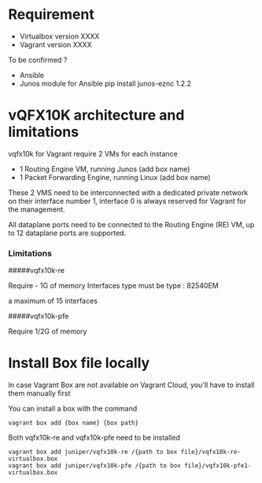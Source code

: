 

# Requirement

 - Virtualbox version XXXX
 - Vagrant version XXXX

 To be confirmed ?
 - Ansible
 - Junos module for Ansible
pip install junos-eznc 1.2.2

# vQFX10K architecture and limitations

vqfx10k for Vagrant require 2 VMs for each instance
 - 1 Routing Engine VM, running Junos (add box name)
 - 1 Packet Forwarding Engine, running Linux (add box name)

These 2 VMS need to be interconnected with a dedicated private network on their interface number 1, interface 0 is always reserved for Vagrant for the management.

All dataplane ports need to be connected to the Routing Engine (RE) VM, up to 12 dataplane ports are supported.

### Limitations

#####vqfx10k-re

Require - 1G of memory
Interfaces type must be type : 82540EM

a maximum of 15 interfaces

#####vqfx10k-pfe

Require 1/2G of memory


# Install Box file locally

In case Vagrant Box are not available on Vagrant Cloud, you'll have to install them manually first

You can install a box with the command
```
vagrant box add {box name} {box path}
```

Both vqfx10k-re and vqfx10k-pfe need to be installed
```
vagrant box add juniper/vqfx10k-re /{path to box file}/vqfx10k-re-virtualbox.box
vagrant box add juniper/vqfx10k-pfe /{path to box file}/vqfx10k-pfe1-virtualbox.box  
```
